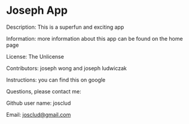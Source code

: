 # Joseph App 
 
  Description: This is a superfun and exciting app 
 
  Information: more information about this app can be found on the home page 
 
  License: The Unlicense 

  Contributors: joseph wong and joseph ludwiczak 

  Instructions: you can find this on google 

  Questions, please contact me:  

  Github user name: josclud 
 
  Email: josclud@gmail.com
